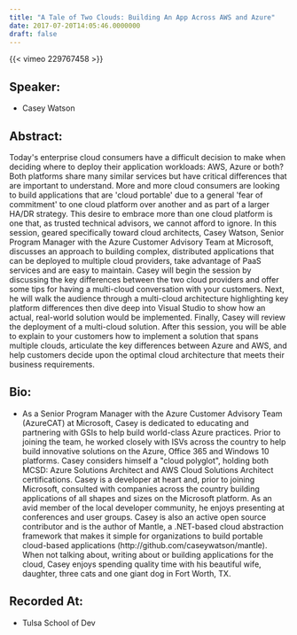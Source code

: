 ```yaml
---
title: "A Tale of Two Clouds: Building An App Across AWS and Azure"
date: 2017-07-20T14:05:46.0000000
draft: false
---
```


{{< vimeo 229767458 >}}

## Speaker:

 - Casey Watson

## Abstract:

<p>Today's enterprise cloud consumers have a difficult decision to make when deciding where to deploy their application workloads: AWS, Azure or both? Both platforms share many similar services but have critical differences that are important to understand. More and more cloud consumers are looking to build applications that are 'cloud portable' due to a general 'fear of commitment' to one cloud platform over another and as part of a larger HA/DR strategy. This desire to embrace more than one cloud platform is one that, as trusted technical advisors, we cannot afford to ignore. In this session, geared specifically toward cloud architects, Casey Watson, Senior Program Manager with the Azure Customer Advisory Team at Microsoft, discusses an approach to building complex, distributed applications that can be deployed to multiple cloud providers, take advantage of PaaS services and are easy to maintain. Casey will begin the session by discussing the key differences between the two cloud providers and offer some tips for having a multi-cloud conversation with your customers. Next, he will walk the audience through a multi-cloud architecture highlighting key platform differences then dive deep into Visual Studio to show how an actual, real-world solution would be implemented. Finally, Casey will review the deployment of a multi-cloud solution. After this session, you will be able to explain to your customers how to implement a solution that spans multiple clouds, articulate the key differences between Azure and AWS, and help customers decide upon the optimal cloud architecture that meets their business requirements.</p>

## Bio:

 - <p>As a Senior Program Manager with the Azure Customer Advisory Team (AzureCAT) at Microsoft, Casey is dedicated to educating and partnering with GSIs to help build world-class Azure practices. Prior to joining the team, he worked closely with ISVs across the country to help build innovative solutions on the Azure, Office 365 and Windows 10 platforms. Casey considers himself a "cloud polyglot", holding both MCSD: Azure Solutions Architect and AWS Cloud Solutions Architect certifications. Casey is a developer at heart and, prior to joining Microsoft, consulted with companies across the country building applications of all shapes and sizes on the Microsoft platform. As an avid member of the local developer community, he enjoys presenting at conferences and user groups. Casey is also an active open source contributor and is the author of Mantle, a .NET-based cloud abstraction framework that makes it simple for organizations to build portable cloud-based applications (http://github.com/caseywatson/mantle). When not talking about, writing about or building applications for the cloud, Casey enjoys spending quality time with his beautiful wife, daughter, three cats and one giant dog in Fort Worth, TX.
</p>

## Recorded At:

 - Tulsa School of Dev

